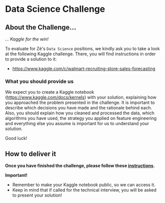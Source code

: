 # Data Science Challenge

## About the Challenge... 

*... Kaggle for the win!* 

To evaluate for Zé's `Data Science` positions, we kindly ask you to take a look at the following Kaggle challenge. There, you will find instructions in order to provide a solution to it: 

- https://www.kaggle.com/c/walmart-recruiting-store-sales-forecasting

### What you should provide us

We expect you to create a Kaggle notebook (https://www.kaggle.com/docs/kernels) with your solution, explaining how you approached the problem presented in the challenge. It is important to describe which decisions you have made and the rationale behind each. Also, you should explain how you cleaned and processed the data, which algorithms you have used, the strategy you applied on feature engineering and everything else you assume is important for us to understand your solution.

Good luck!

## How to deliver it

**Once you have finished the challenge, please follow these [instructions](https://github.com/ZXVentures/ze-code-challenges#how-to-deliver).**

**Important!**
- Remember to make your Kaggle notebook public, so we can access it.
- Keep in mind that if called for the technical interview, you will be asked to present your solution!
